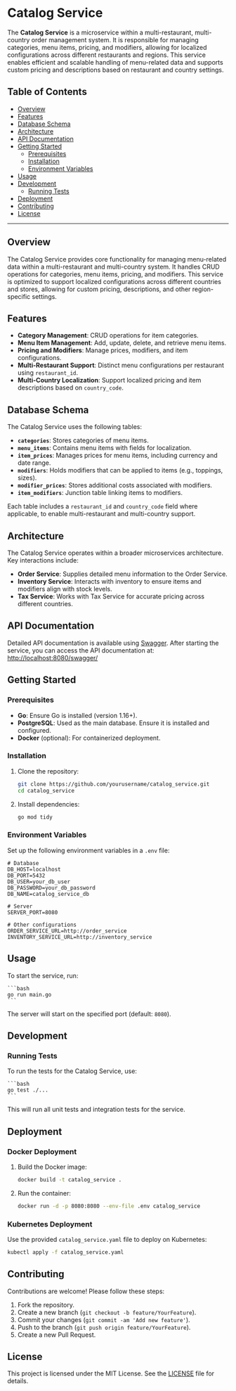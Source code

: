# Catalog Service

The **Catalog Service** is a microservice within a multi-restaurant, multi-country order management system. It is responsible for managing categories, menu items, pricing, and modifiers, allowing for localized configurations across different restaurants and regions. This service enables efficient and scalable handling of menu-related data and supports custom pricing and descriptions based on restaurant and country settings.

## Table of Contents
- [Overview](#overview)
- [Features](#features)
- [Database Schema](#database-schema)
- [Architecture](#architecture)
- [API Documentation](#api-documentation)
- [Getting Started](#getting-started)
    - [Prerequisites](#prerequisites)
    - [Installation](#installation)
    - [Environment Variables](#environment-variables)
- [Usage](#usage)
- [Development](#development)
    - [Running Tests](#running-tests)
- [Deployment](#deployment)
- [Contributing](#contributing)
- [License](#license)

---

## Overview

The Catalog Service provides core functionality for managing menu-related data within a multi-restaurant and multi-country system. It handles CRUD operations for categories, menu items, pricing, and modifiers. This service is optimized to support localized configurations across different countries and stores, allowing for custom pricing, descriptions, and other region-specific settings.

## Features

- **Category Management**: CRUD operations for item categories.
- **Menu Item Management**: Add, update, delete, and retrieve menu items.
- **Pricing and Modifiers**: Manage prices, modifiers, and item configurations.
- **Multi-Restaurant Support**: Distinct menu configurations per restaurant using `restaurant_id`.
- **Multi-Country Localization**: Support localized pricing and item descriptions based on `country_code`.

## Database Schema

The Catalog Service uses the following tables:

- **`categories`**: Stores categories of menu items.
- **`menu_items`**: Contains menu items with fields for localization.
- **`item_prices`**: Manages prices for menu items, including currency and date range.
- **`modifiers`**: Holds modifiers that can be applied to items (e.g., toppings, sizes).
- **`modifier_prices`**: Stores additional costs associated with modifiers.
- **`item_modifiers`**: Junction table linking items to modifiers.

Each table includes a `restaurant_id` and `country_code` field where applicable, to enable multi-restaurant and multi-country support.

## Architecture

The Catalog Service operates within a broader microservices architecture. Key interactions include:

- **Order Service**: Supplies detailed menu information to the Order Service.
- **Inventory Service**: Interacts with inventory to ensure items and modifiers align with stock levels.
- **Tax Service**: Works with Tax Service for accurate pricing across different countries.

## API Documentation

Detailed API documentation is available using [Swagger](https://swagger.io/). After starting the service, you can access the API documentation at: [http://localhost:8080/swagger/](http://localhost:8080/swagger/)



## Getting Started

### Prerequisites

- **Go**: Ensure Go is installed (version 1.16+).
- **PostgreSQL**: Used as the main database. Ensure it is installed and configured.
- **Docker** (optional): For containerized deployment.

### Installation

1. Clone the repository:
    ```bash
    git clone https://github.com/yourusername/catalog_service.git
    cd catalog_service
    ```

2. Install dependencies:
    ```bash
    go mod tidy
    ```

### Environment Variables

Set up the following environment variables in a `.env` file:

```plaintext
# Database
DB_HOST=localhost
DB_PORT=5432
DB_USER=your_db_user
DB_PASSWORD=your_db_password
DB_NAME=catalog_service_db

# Server
SERVER_PORT=8080

# Other configurations
ORDER_SERVICE_URL=http://order_service
INVENTORY_SERVICE_URL=http://inventory_service
```

## Usage

To start the service, run:

    ```bash
    go run main.go
    ```
The server will start on the specified port (default: `8080`).

## Development

### Running Tests

To run the tests for the Catalog Service, use:

    ```bash
    go test ./...
    ```
This will run all unit tests and integration tests for the service.

## Deployment

### Docker Deployment

1. Build the Docker image:

    ```bash
    docker build -t catalog_service .
    ```

2. Run the container:

    ```bash
    docker run -d -p 8080:8080 --env-file .env catalog_service
    ```

### Kubernetes Deployment

Use the provided `catalog_service.yaml` file to deploy on Kubernetes:
```bash
kubectl apply -f catalog_service.yaml
```

## Contributing

Contributions are welcome! Please follow these steps:

1. Fork the repository.
2. Create a new branch (`git checkout -b feature/YourFeature`).
3. Commit your changes (`git commit -am 'Add new feature'`).
4. Push to the branch (`git push origin feature/YourFeature`).
5. Create a new Pull Request.

## License

This project is licensed under the MIT License. See the [LICENSE](LICENSE) file for details.